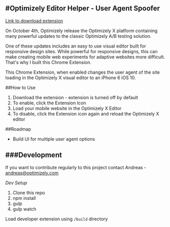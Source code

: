 #Optimizely Editor Helper - User Agent Spoofer
---

[Link to download extension](https://chrome.google.com/webstore/detail/optimizely-user-agent-spo/gchnncdnnopkgpbjilbpgcfnijnldbae/)

On October 4th, Optimizely release the Optimizely X platform containing many powerful updates to the classic Optimizely A/B testing solution.

One of these updates includes an easy to use visual editor built for responsive design sites. While powerful for responsive designs, this can make creating mobile web experiments for adaptive websites more difficult. That's why I built this Chrome Extension.

This Chrome Extension, when enabled changes the user agent of the site loading in the Optimizely X visual editor to an iPhone 6 iOS 10.

##How to Use

1. Download the extension - extension is turned off by default
2. To enable, click the Extension Icon
3. Load your mobile website in the Optimizely X Editor
4. To disable, click the Extension icon again and reload the Optimizely X editor

##Roadmap

- Build UI for multiple user agent options

###Development
---

If you want to contribute regularly to this project contact Andreas - andreas@optimizely.com

*Dev Setup*
1. Clone this repo
2. npm install
3. gulp
4. gulp watch

Load developer extension using ```/build``` directory
